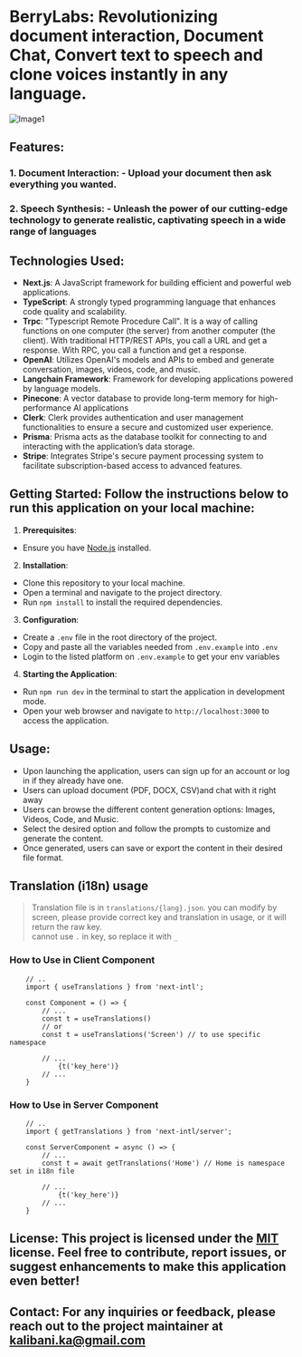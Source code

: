 # BerryLabs: Revolutionizing document interaction, Document Chat, Convert text to speech and clone voices instantly in any language.

![Image1](https://github.com/kalibani/Genio/blob/main/public/Screenshot-project.png)

## Features:

### 1. Document Interaction: - Upload your document then ask everything you wanted.

### 2. Speech Synthesis: - Unleash the power of our cutting-edge technology to generate realistic, captivating speech in a wide range of languages

## Technologies Used:

- **Next.js**: A JavaScript framework for building efficient and powerful web applications.
- **TypeScript**: A strongly typed programming language that enhances code quality and scalability.
- **Trpc**: "Typescript Remote Procedure Call". It is a way of calling functions on one computer (the server) from another computer (the client). With traditional HTTP/REST APIs, you call a URL and get a response. With RPC, you call a function and get a response.
- **OpenAI**: Utilizes OpenAI's models and APIs to embed and generate conversation, images, videos, code, and music.
- **Langchain Framework**: Framework for developing applications powered by language models.
- **Pinecone**: A vector database to provide long-term memory for high-performance AI applications
- **Clerk**: Clerk provides authentication and user management functionalities to ensure a secure and customized user experience.
- **Prisma**: Prisma acts as the database toolkit for connecting to and interacting with the application’s data storage.
- **Stripe**: Integrates Stripe's secure payment processing system to facilitate subscription-based access to advanced features.

## Getting Started: Follow the instructions below to run this application on your local machine:

1. **Prerequisites**:

- Ensure you have [Node.js](https://nodejs.org) installed.

2. **Installation**:

- Clone this repository to your local machine.
- Open a terminal and navigate to the project directory.
- Run `npm install` to install the required dependencies.

3. **Configuration**:

- Create a `.env` file in the root directory of the project.
- Copy and paste all the variables needed from `.env.example` into `.env`
- Login to the listed platform on `.env.example` to get your env variables

4. **Starting the Application**:

- Run `npm run dev` in the terminal to start the application in development mode.
- Open your web browser and navigate to `http://localhost:3000` to access the application.

## Usage:

- Upon launching the application, users can sign up for an account or log in if they already have one.
- Users can upload document (PDF, DOCX, CSV)and chat with it right away
- Users can browse the different content generation options: Images, Videos, Code, and Music.
- Select the desired option and follow the prompts to customize and generate the content.
- Once generated, users can save or export the content in their desired file format.


## Translation (i18n) usage
> Translation file is in `translations/{lang}.json`. you can modify by screen, please provide correct key and translation in usage, or it will return the raw key. <br>
> cannot use `.` in key, so replace it with `_`

### How to Use in Client Component
```tsx
    // ..
    import { useTranslations } from 'next-intl';

    const Component = () => {
        // ...
        const t = useTranslations()
        // or
        const t = useTranslations('Screen') // to use specific namespace

        // ...
            {t('key_here')}
        // ...
    }
```

### How to Use in Server Component
```tsx
    // ..
    import { getTranslations } from 'next-intl/server';

    const ServerComponent = async () => {
        // ...
        const t = await getTranslations('Home') // Home is namespace set in i18n file

        // ...
            {t('key_here')}
        // ...
    }
```

## License: This project is licensed under the [MIT](LICENSE) license. Feel free to contribute, report issues, or suggest enhancements to make this application even better!

## Contact: For any inquiries or feedback, please reach out to the project maintainer at [kalibani.ka@gmail.com](maito:kalibani.ka@gmail.com)
